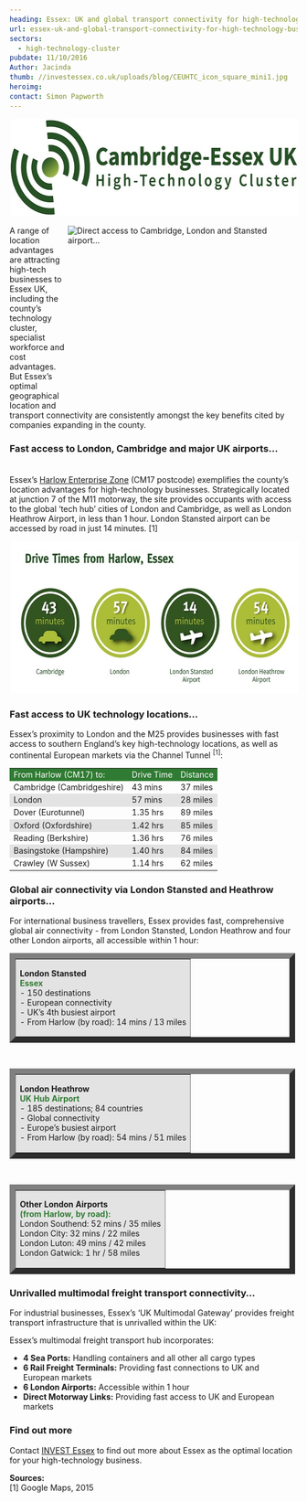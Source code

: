 ```yaml
---
heading: Essex: UK and global transport connectivity for high-technology businesses…
url: essex-uk-and-global-transport-connectivity-for-high-technology-businesses
sectors:
  - high-technology-cluster 
pubdate: 11/10/2016
Author: Jacinda
thumb: //investessex.co.uk/uploads/blog/CEUHTC_icon_square_mini1.jpg
heroimg: 
contact: Simon Papworth
---
```

<p><img alt='Cambridge-Essex UK High-Technology cluster' src='../uploads/blog/CEUHTC_icon_landscape_600.jpg' style='margin-left: 2px; margin-right: 2px; height: 170px; width: 600px;'/></p><p><img alt='Direct access to Cambridge, London and Stansted airport…' src='http://www.investessex.co.uk/uploads/about/Essex_Map_700.jpg' style='width: 400px; height: 317px; margin-left: 2px; margin-right: 2px; float: right;'/>A range of location advantages are attracting high-tech businesses to Essex UK, including the county’s technology cluster, specialist workforce and cost advantages. But Essex’s optimal geographical location and transport connectivity are consistently amongst the key benefits cited by companies expanding in the county.</p><h3>Fast access to London, Cambridge and major UK airports…<br/> </h3><p>Essex’s <a href='http://investessex.co.uk/studies/place-studies/harlow-enterprise-zone' target='_blank'>Harlow Enterprise Zone</a> (CM17 postcode) exemplifies the county’s location advantages for high-technology businesses. Strategically located at junction 7 of the M11 motorway, the site provides occupants with access to the global ‘tech hub’ cities of London and Cambridge, as well as London Heathrow Airport, in less than 1 hour. London Stansted airport can be accessed by road in just 14 minutes. [1]</p><p><img alt='Drive times from Harlow, Essex' src='../uploads/blog/HT3_Drive_Times.jpg' style='width: 600px; height: 267px; margin-left: 2px; margin-right: 2px;'/></p><h3>Fast access to UK technology locations…</h3><p>Essex’s proximity to London and the M25 provides businesses with fast access to southern England’s key high-technology locations, as well as continental European markets via the Channel Tunnel <sup>[1]</sup>: </p><table border='0' cellpadding='3' cellspacing='0' style='width: 500px;'><tbody><tr bgcolor='#307b33'><td><span style='color:#FFFFFF;'>From Harlow (CM17) to:</span></td><td><span style='color:#FFFFFF;'>Drive Time</span></td><td><span style='color:#FFFFFF;'><span style='background-color:#307b33;'>Distance</span></span></td></tr><tr><td>Cambridge (Cambridgeshire)</td><td>43 mins</td><td>37 miles</td></tr><tr bgcolor='#e3e3e3'><td>London</td><td>57 mins</td><td>28 miles</td></tr><tr><td>Dover (Eurotunnel)</td><td>1.35 hrs</td><td>89 miles</td></tr><tr bgcolor='#e3e3e3'><td>Oxford (Oxfordshire)</td><td>1.42 hrs</td><td>85 miles</td></tr><tr><td>Reading (Berkshire)</td><td>1.36 hrs</td><td>76 miles</td></tr><tr bgcolor='#e3e3e3'><td>Basingstoke (Hampshire)</td><td>1.40 hrs</td><td>84 miles</td></tr><tr><td>Crawley (W Sussex)</td><td>1.14 hrs</td><td>62 miles</td></tr></tbody></table><h3>Global air connectivity via London Stansted and Heathrow airports…</h3><p>For international business travellers, Essex provides fast, comprehensive global air connectivity - from London Stansted, London Heathrow and four other London airports, all accessible within 1 hour: </p><table border='10' cellpadding='0' cellspacing='0' style='width: 500px;'><tbody><tr bgcolor='#e3e3e3'><td><p><strong>London Stansted<br/><span style='color:#307b33;'>Essex</span></strong><br/>			- 150 destinations<br/>			- European connectivity<br/>			- UK’s 4th busiest airport<br/>			- From Harlow (by road): 14 mins / 13 miles</p></td></tr></tbody></table><p> </p><table border='10' cellpadding='0' cellspacing='0' style='width: 500px;'><tbody><tr><td style='background-color: rgb(227, 227, 227);'><p><strong>London Heathrow</strong><br/><strong><span style='color:#307b33;'>UK Hub Airport</span></strong><br/>			- 185 destinations; 84 countries<br/>			- Global connectivity<br/>			- Europe’s busiest airport<br/>			- From Harlow (by road): 54 mins / 51 miles</p></td></tr></tbody></table><p> </p><table border='10' cellpadding='0' cellspacing='0' style='width: 500px;'><tbody><tr><td style='background-color: rgb(227, 227, 227);'><p><strong>Other London Airports</strong><br/><strong><span style='color:#307b33;'>(from Harlow, by road):</span></strong><br/>			London Southend: 52 mins / 35 miles<br/>			London City: 32 mins / 22 miles<br/>			London Luton: 49 mins / 42 miles      <br/>			London Gatwick: 1 hr / 58 miles</p></td></tr></tbody></table><h3>Unrivalled multimodal freight transport connectivity…</h3><p>For industrial businesses, Essex’s ‘UK Multimodal Gateway’ provides freight transport infrastructure that is unrivalled within the UK:</p><p>Essex’s multimodal freight transport hub incorporates:</p><ul><li><strong>4 Sea Ports:</strong> Handling containers and all other all cargo types</li><li><strong>6 Rail Freight Terminals:</strong> Providing fast connections to UK and European markets</li><li><strong>6 London Airports:</strong> Accessible within 1 hour</li><li><strong>Direct Motorway Links:</strong> Providing fast access to UK and European markets</li></ul><h3>Find out more</h3><p>Contact <a href='../index.html' target='_blank'>INVEST Essex</a> to find out more about Essex as the optimal location for your high-technology business.</p><p><strong>Sources:</strong><br/>[1] Google Maps, 2015</p>